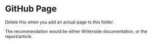 # GitHub Page
Delete this when you add an actual page to this folder.

The recommendation would be either Writerside documentation, or the report/article.